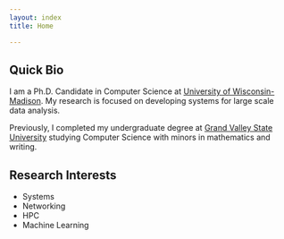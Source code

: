 ```yaml
---
layout: index
title: Home

---
```


## Quick Bio 
I am a Ph.D. Candidate in Computer Science at [University of Wisconsin-Madison](https://www.cs.wisc.edu/). My research is focused on developing systems for large scale data analysis. 

Previously, I completed my undergraduate degree at [Grand Valley State University](https://www.gvsu.edu/) studying Computer Science with minors in mathematics and writing.


## Research Interests
* Systems
* Networking
* HPC
* Machine Learning


<!-- ## Publications
Ockerman, Seth and Erin Carrier (2022). [Predicting COVID-19 Case Counts Using Twitter Image Data](https://ieeexplore.ieee.org/stamp/stamp.jsp?arnumber=10068950). In: IEEE ICMLA 2022.


Ockerman, Seth et al. (2022). [A Case for Dataset Specific Profiling](https://arxiv.org/abs/2208.03315). doi: 10.48550/ARXIV.2208.03315. url: https://arxiv.org/abs/2208.03315.

Ockerman, Seth, John Wu, Zhang Zitchen, et al. (2023). [A Reflection on AI Model Selection for Digital Agriculture Image Datasets](https://openreview.net/forum?id=vBSUoUuAYOA). In: AAAI 2023. -->
